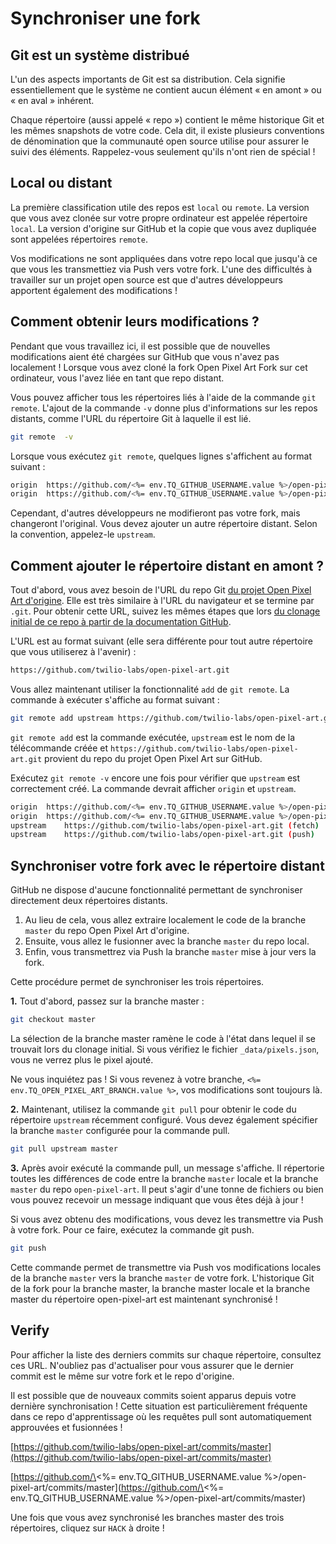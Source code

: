 # Synchroniser une fork

## Git est un système distribué

L'un des aspects importants de Git est sa distribution. Cela signifie essentiellement que le système ne contient aucun élément «&nbsp;en amont&nbsp;» ou «&nbsp;en aval&nbsp;» inhérent.

Chaque répertoire (aussi appelé «&nbsp;repo&nbsp;») contient le même historique Git et les mêmes snapshots de votre code. Cela dit, il existe plusieurs conventions de dénomination que la communauté open source utilise pour assurer le suivi des éléments. Rappelez-vous seulement qu'ils n'ont rien de spécial&nbsp;!

## Local ou distant

La première classification utile des repos est `local` ou `remote`. La version que vous avez clonée sur votre propre ordinateur est appelée répertoire `local`. La version d'origine sur GitHub et la copie que vous avez dupliquée sont appelées répertoires `remote`.

Vos modifications ne sont appliquées dans votre repo local que jusqu'à ce que vous les transmettiez via Push vers votre fork. L'une des difficultés à travailler sur un projet open source est que d'autres développeurs apportent également des modifications&nbsp;!

## Comment obtenir leurs modifications&nbsp;?

Pendant que vous travaillez ici, il est possible que de nouvelles modifications aient été chargées sur GitHub que vous n'avez pas localement&nbsp;! Lorsque vous avez cloné la fork Open Pixel Art Fork sur cet ordinateur, vous l'avez liée en tant que repo distant.

Vous pouvez afficher tous les répertoires liés à l'aide de la commande `git remote`. L'ajout de la commande `-v` donne plus d'informations sur les repos distants, comme l'URL du répertoire Git à laquelle il est lié.

```bash
git remote  -v
```

Lorsque vous exécutez `git remote`, quelques lignes s'affichent au format suivant&nbsp;:

```bash
origin	https://github.com/<%= env.TQ_GITHUB_USERNAME.value %>/open-pixel-art.git (fetch)
origin	https://github.com/<%= env.TQ_GITHUB_USERNAME.value %>/open-pixel-art.git (push)
```

Cependant, d'autres développeurs ne modifieront pas votre fork, mais changeront l'original. Vous devez ajouter un autre répertoire distant. Selon la convention, appelez-le `upstream`.

## Comment ajouter le répertoire distant en amont&nbsp;?

Tout d'abord, vous avez besoin de l'URL du repo Git [du projet Open Pixel Art d'origine](https://github.com/twilio-labs/open-pixel-art). Elle est très similaire à l'URL du navigateur et se termine par `.git`. Pour obtenir cette URL, suivez les mêmes étapes que lors [du clonage initial de ce repo à partir de la documentation GitHub](https://help.github.com/en/articles/cloning-a-repository).

L'URL est au format suivant (elle sera différente pour tout autre répertoire que vous utiliserez à l'avenir)&nbsp;:

```bash
https://github.com/twilio-labs/open-pixel-art.git
```

Vous allez maintenant utiliser la fonctionnalité `add` de `git remote`. La commande à exécuter s'affiche au format suivant&nbsp;:

```bash
git remote add upstream https://github.com/twilio-labs/open-pixel-art.git
```

`git remote add` est la commande exécutée, `upstream` est le nom de la télécommande créée et `https://github.com/twilio-labs/open-pixel-art.git` provient du repo du projet Open Pixel Art sur GitHub.

Exécutez `git remote -v` encore une fois pour vérifier que `upstream` est correctement créé. La commande devrait afficher `origin` et `upstream`.

```bash
origin	https://github.com/<%= env.TQ_GITHUB_USERNAME.value %>/open-pixel-art.git (fetch)
origin	https://github.com/<%= env.TQ_GITHUB_USERNAME.value %>/open-pixel-art.git (push)
upstream	https://github.com/twilio-labs/open-pixel-art.git (fetch)
upstream	https://github.com/twilio-labs/open-pixel-art.git (push)
```

## Synchroniser votre fork avec le répertoire distant

GitHub ne dispose d'aucune fonctionnalité permettant de synchroniser directement deux répertoires distants.

1. Au lieu de cela, vous allez extraire localement le code de la branche `master` du repo Open Pixel Art d'origine.
2. Ensuite, vous allez le fusionner avec la branche `master` du repo local.
3. Enfin, vous transmettrez via Push la branche `master` mise à jour vers la fork.

Cette procédure permet de synchroniser les trois répertoires.

**1\.** Tout d'abord, passez sur la branche master&nbsp;:

```bash
git checkout master
```

La sélection de la branche master ramène le code à l'état dans lequel il se trouvait lors du clonage initial. Si vous vérifiez le fichier `_data/pixels.json`, vous ne verrez plus le pixel ajouté.

Ne vous inquiétez pas&nbsp;! Si vous revenez à votre branche, `<%= env.TQ_OPEN_PIXEL_ART_BRANCH.value %>`, vos modifications sont toujours là.

**2\.** Maintenant, utilisez la commande `git pull` pour obtenir le code du répertoire `upstream` récemment configuré. Vous devez également spécifier la branche `master` configurée pour la commande pull.

```bash
git pull upstream master
```

**3\.** Après avoir exécuté la commande pull, un message s'affiche. Il répertorie toutes les différences de code entre la branche `master` locale et la branche `master` du repo `open-pixel-art`. Il peut s'agir d'une tonne de fichiers ou bien vous pouvez recevoir un message indiquant que vous êtes déjà à jour&nbsp;!

Si vous avez obtenu des modifications, vous devez les transmettre via Push à votre fork. Pour ce faire, exécutez la commande git push.

```bash
git push
```

Cette commande permet de transmettre via Push vos modifications locales de la branche `master` vers la branche `master` de votre fork. L'historique Git de la fork pour la branche master, la branche master locale et la branche master du répertoire open-pixel-art est maintenant synchronisé&nbsp;!

## Verify

Pour afficher la liste des derniers commits sur chaque répertoire, consultez ces URL. N'oubliez pas d'actualiser pour vous assurer que le dernier commit est le même sur votre fork et le repo d'origine.

Il est possible que de nouveaux commits soient apparus depuis votre dernière synchronisation&nbsp;! Cette situation est particulièrement fréquente dans ce repo d'apprentissage où les requêtes pull sont automatiquement approuvées et fusionnées&nbsp;!

[https://github.com/twilio-labs/open-pixel-art/commits/master](https://github.com/twilio-labs/open-pixel-art/commits/master)

\[https://github.com/\<%= env.TQ_GITHUB_USERNAME.value %>/open-pixel-art/commits/master](https://github.com/\<%= env.TQ_GITHUB_USERNAME.value %>/open-pixel-art/commits/master)

Une fois que vous avez synchronisé les branches master des trois répertoires, cliquez sur `HACK` à droite&nbsp;!